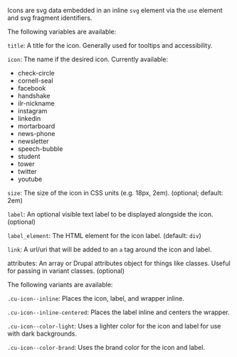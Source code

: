 Icons are svg data embedded in an inline `svg` element via the `use` element and svg fragment identifiers.

The following variables are available:

`title`: A title for the icon. Generally used for tooltips and accessibility.

`icon`: The name if the desired icon. Currently available:

-  check-circle
-  cornell-seal
-  facebook
-  handshake
-  ilr-nickname
-  instagram
-  linkedin
-  mortarboard
-  news-phone
-  newsletter
-  speech-bubble
-  student
-  tower
-  twitter
-  youtube

`size`: The size of the icon in CSS units (e.g. 18px, 2em). (optional; default: 2em)

`label`: An optional visible text label to be displayed alongside the icon. (optional)

`label_element`: The HTML element for the icon label. (default: `div`)

`link`: A url/uri that will be added to an `a` tag around the icon and label.

attributes: An array or Drupal attributes object for things like classes. Useful for passing in variant classes. (optional)

The following variants are available:

`.cu-icon--inline`: Places the icon, label, and wrapper inline.

`.cu-icon--inline-centered`: Places the label inline and centers the wrapper.

`.cu-icon--color-light`: Uses a lighter color for the icon and label for use with dark backgrounds.

`.cu-icon--color-brand`: Uses the brand color for the icon and label.
